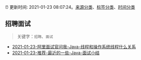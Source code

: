 :alarm_clock: 更新时间: 2021-01-23 08:07:24。[来源分类](../README.md)、[标签分类](../TAGS.md)、[时间分类](../TIMELINE.md)

## 招聘面试


> 关键字：`招聘`、`面试`



- [2021-01-23-阿里面试官问我-Java-线程和操作系统线程什么关系](https://toutiao.io/k/oh81sch) 
- [2021-01-23-推荐-最近的一些-Java-面试小结](https://toutiao.io/k/ffm07xa) 